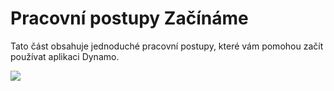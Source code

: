 # Pracovní postupy Začínáme

Tato část obsahuje jednoduché pracovní postupy, které vám pomohou začít používat aplikaci Dynamo.&#x20;

![](../images/10-1/sampleWorkflows.gif)
